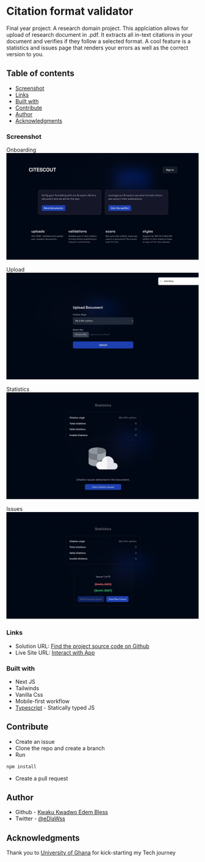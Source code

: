 # Citation format validator

Final year project: A research domain project. This applciation allows for upload of research document in .pdf.
It extracts all in-text citations in your document and verifies if they follow a selected format. A cool feature is a statistics
and issues page that renders your errors as well as the correct version to you.

## Table of contents

- [Screenshot](#screenshot)
- [Links](#links)
- [Built with](#built-with)
- [Contribute](#contribute)
- [Author](#author)
- [Acknowledgments](#acknowledgments)

### Screenshot

Onboarding
![](./screenshots/onboarding.png)

Upload
![](./screenshots/upload.png)

Statistics
![](./screenshots/statistics.png)

Issues
![](./screenshots/issues.png)

### Links

- Solution URL: [Find the project source code on Github](https://github.com/edem8/citeScout)
- Live Site URL: [Interact with App](https://cite-scout.vercel.app/)

### Built with

- Next JS
- Tailwinds
- Vanilla Css
- Mobile-first workflow
- [Typescript](https://typescriptlang.org/) - Statically typed JS

## Contribute

- Create an issue
- Clone the repo and create a branch
- Run

```sh
npm install
```

- Create a pull request

## Author

- Github - [Kwaku Kwadwo Edem Bless](https://github.com/edem8)
- Twitter - [@eDlaWss](https://www.twitter.com/eDlaWss)

## Acknowledgments

Thank you to [University of Ghana](https://dcs.ug.edu.gh/) for kick-starting my Tech journey
